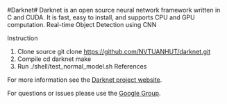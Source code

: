 #Darknet#
Darknet is an open source neural network framework written in C and CUDA. It is fast, easy to install, and supports CPU and GPU computation.
Real-time Object Detection using CNN

Instruction
1. Clone source
git clone https://github.com/NVTUANHUT/darknet.git
2. Compile 
cd darknet
make
3. Run
./shell/test_normal_model.sh
References

For more information see the [Darknet project website](http://pjreddie.com/darknet).

For questions or issues please use the [Google Group](https://groups.google.com/forum/#!forum/darknet).
